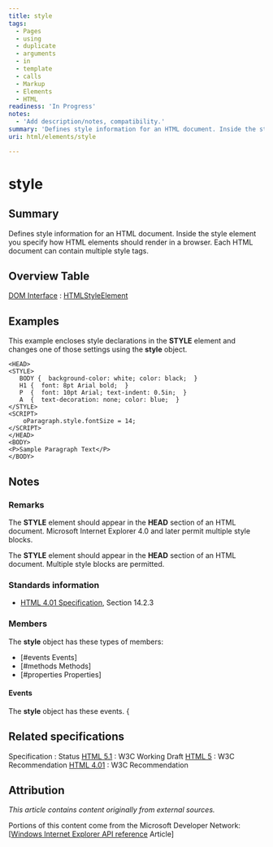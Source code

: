 ```yaml
---
title: style
tags:
  - Pages
  - using
  - duplicate
  - arguments
  - in
  - template
  - calls
  - Markup
  - Elements
  - HTML
readiness: 'In Progress'
notes:
  - 'Add description/notes, compatibility.'
summary: 'Defines style information for an HTML document. Inside the style element you specify how HTML elements should render in a browser. Each HTML document can contain multiple style tags.'
uri: html/elements/style

---
```

# style

## Summary

Defines style information for an HTML document. Inside the style element you specify how HTML elements should render in a browser. Each HTML document can contain multiple style tags.

## Overview Table

[DOM Interface](/dom/interface)
:   [HTMLStyleElement](/dom/HTMLStyleElement)

## Examples

This example encloses style declarations in the **STYLE** element and changes one of those settings using the **style** object.

    <HEAD>
    <STYLE>
       BODY {  background-color: white; color: black;  }
       H1 {  font: 8pt Arial bold;  }
       P  {  font: 10pt Arial; text-indent: 0.5in;  }
       A  {  text-decoration: none; color: blue;  }
    </STYLE>
    <SCRIPT>
        oParagraph.style.fontSize = 14;
    </SCRIPT>
    </HEAD>
    <BODY>
    <P>Sample Paragraph Text</P>
    </BODY>

## Notes

### Remarks

The **STYLE** element should appear in the **HEAD** section of an HTML document. Microsoft Internet Explorer 4.0 and later permit multiple style blocks.

The **STYLE** element should appear in the **HEAD** section of an HTML document. Multiple style blocks are permitted.

### Standards information

-   [HTML 4.01 Specification](http://go.microsoft.com/fwlink/p/?linkid=25320), Section 14.2.3

### Members

The **style** object has these types of members:

-   [\#events Events]
-   [\#methods Methods]
-   [\#properties Properties]

#### Events

The **style** object has these events. {

## Related specifications

Specification
:   Status
[HTML 5.1](http://www.w3.org/TR/html51/document-metadata.html#the-style-element)
:   W3C Working Draft
[HTML 5](http://www.w3.org/TR/html5/document-metadata.html#the-style-element)
:   W3C Recommendation
[HTML 4.01](http://www.w3.org/TR/html401/present/styles.html#edef-STYLE)
:   W3C Recommendation

## Attribution

*This article contains content originally from external sources.*

Portions of this content come from the Microsoft Developer Network: [[Windows Internet Explorer API reference](http://msdn.microsoft.com/en-us/library/ie/hh828809%28v=vs.85%29.aspx) Article]

